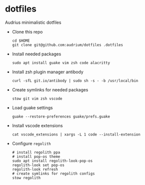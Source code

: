 # dotfiles
Audrius minimalistic dotfiles

- Clone this repo
    ```
    cd $HOME
    git clone git@github.com:audrium/dotfiles .dotfiles
    ```

- Install needed packages
    ```
    sudo apt install guake vim zsh code alacritty
    ```

- Install zsh plugin manager antibody
    ```
    curl -sfL git.io/antibody | sudo sh -s - -b /usr/local/bin
    ```

- Create symlinks for needed packages
    ```
    stow git vim zsh vscode
    ```

- Load guake settings
    ```
    guake --restore-preferences guake/prefs.guake
    ```

- Install vscode extensions
    ```
    cat vscode_extensions | xargs -L 1 code --install-extension
    ```

- Configure `regolith`
   ```
   # install regolith ppa
   # install pop-os theme
   sudo apt install regolith-look-pop-os
   regolith-look set pop-os
   regolith-look refresh
   # create symlinks for regolith configs
   stow regolith
   ```
